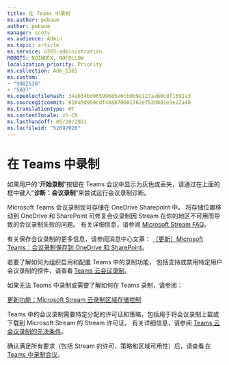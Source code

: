 ```yaml
---
title: 在 Teams 中录制
ms.author: pebaum
author: pebaum
manager: scotv
ms.audience: Admin
ms.topic: article
ms.service: o365-administration
ROBOTS: NOINDEX, NOFOLLOW
localization_priority: Priority
ms.collection: Adm_O365
ms.custom:
- "9002530"
- "5037"
ms.openlocfilehash: 34a034bd06599685e0cb0b9e127aab0c8f1691a3
ms.sourcegitcommit: 610a5d950cdf488870601762ef52d881e3e22a48
ms.translationtype: HT
ms.contentlocale: zh-CN
ms.lasthandoff: 05/28/2021
ms.locfileid: "52697020"
---
```

# <a name="recording-in-teams"></a>在 Teams 中录制

如果用户的“**开始录制**”按钮在 Teams 会议中显示为灰色或丢失，请通过在上面的框中键入“**诊断：会议录制**”来尝试运行会议录制诊断。 

Microsoft Teams 会议录制现可存储在 OneDrive Sharepoint 中。 将存储位置移动到 OneDrive 和 SharePoint 可修复会议录制因 Stream 在你的地区不可用而导致的会议录制失败的问题。 有关详细信息，请参阅 [Microsoft Stream FAQ](/stream/faq#which-regions-does-microsoft-stream-host-my-data-in)。

有关保存会议录制的更多信息，请参阅消息中心文章： [（更新）Microsoft Teams：会议录制保存到 OneDrive 和 SharePoint](https://portal.microsoft.com/Adminportal/Home?ref=MessageCenter&id=MC222640)。

若要了解如何为组织启用和配置 Teams 中的录制功能， 包括支持或禁用特定用户会议录制的控件，请查看 [Teams 云会议录制](/microsoftteams/cloud-recording)。 

如果无法 Teams 中录制或需要了解如何在 Teams 录制，请参阅： 

[更新功能：Microsoft Stream 云录制区域存储控制](https://admin.microsoft.com/AdminPortal/Home#/MessageCenter?id=MC214327)

Teams 中的会议录制需要特定分配的许可证和策略，包括用于将会议录制上载或下载到 Microsoft Stream 的 Stream 许可证。 有关详细信息，请参阅 [Teams 云会议录制的先决条件](/microsoftteams/cloud-recording#prerequisites-for-teams-cloud-meeting-recording)。

确认满足所有要求（包括 Stream 的许可、策略和区域可用性）后，请查看 [在 Teams 中录制会议](https://support.office.com/article/34dfbe7f-b07d-4a27-b4c6-de62f1348c24)。 